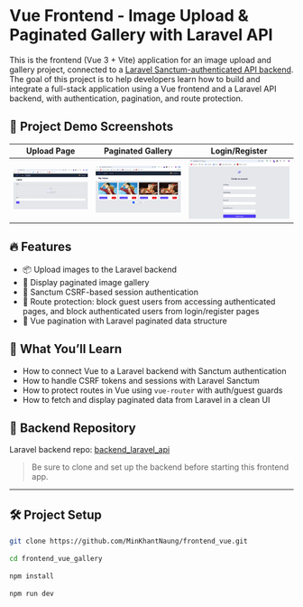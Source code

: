 # Vue Frontend - Image Upload & Paginated Gallery with Laravel API

This is the frontend (Vue 3 + Vite) application for an image upload and gallery project, connected to a [Laravel Sanctum-authenticated API backend](https://github.com/MinKhantNaung/backend_laravel). The goal of this project is to help developers learn how to build and integrate a full-stack application using a Vue frontend and a Laravel API backend, with authentication, pagination, and route protection.

## 📸 Project Demo Screenshots

| Upload Page                                   | Paginated Gallery                              | Login/Register                                |
| --------------------------------------------- | ---------------------------------------------- | --------------------------------------------- |
| ![Upload](public/demo_screenshots/upload.png) | ![Gallery](public/demo_screenshots/images.png) | ![Auth](public/demo_screenshots/register.png) |

## 🔥 Features

- 📦 Upload images to the Laravel backend
- 📸 Display paginated image gallery
- 🔐 Sanctum CSRF-based session authentication
- 🚫 Route protection: block guest users from accessing authenticated pages, and block authenticated users from login/register pages
- 📄 Vue pagination with Laravel paginated data structure

## 🧠 What You’ll Learn

- How to connect Vue to a Laravel backend with Sanctum authentication
- How to handle CSRF tokens and sessions with Laravel Sanctum
- How to protect routes in Vue using `vue-router` with auth/guest guards
- How to fetch and display paginated data from Laravel in a clean UI

## 📂 Backend Repository

Laravel backend repo: [backend_laravel_api](https://github.com/MinKhantNaung/backend_laravel)

> Be sure to clone and set up the backend before starting this frontend app.

---

## 🛠️ Project Setup

```bash
git clone https://github.com/MinKhantNaung/frontend_vue.git
```

```bash
cd frontend_vue_gallery
```

```bash
npm install
```

```bash
npm run dev
```
